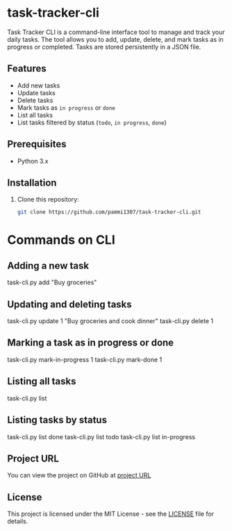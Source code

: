 # task-tracker-cli

Task Tracker CLI is a command-line interface tool to manage and track your daily tasks. The tool allows you to add, update, delete, and mark tasks as in progress or completed. Tasks are stored persistently in a JSON file.

## Features
- Add new tasks
- Update tasks
- Delete tasks
- Mark tasks as `in progress` or `done`
- List all tasks
- List tasks filtered by status (`todo`, `in progress`, `done`)

## Prerequisites

- Python 3.x

## Installation

1. Clone this repository:

   ```bash
   git clone https://github.com/pammi1307/task-tracker-cli.git

# Commands on CLI
## Adding a new task
task-cli.py add "Buy groceries"

## Updating and deleting tasks
task-cli.py update 1 "Buy groceries and cook dinner"
task-cli.py delete 1

## Marking a task as in progress or done
task-cli.py mark-in-progress 1
task-cli.py mark-done 1

## Listing all tasks
task-cli.py list

## Listing tasks by status
task-cli.py list done
task-cli.py list todo
task-cli.py list in-progress

## Project URL

You can view the project on GitHub at [project URL](https://github.com/pammi1307/task-tracker-cli)


## License

This project is licensed under the MIT License - see the [LICENSE](./License) file for details.


